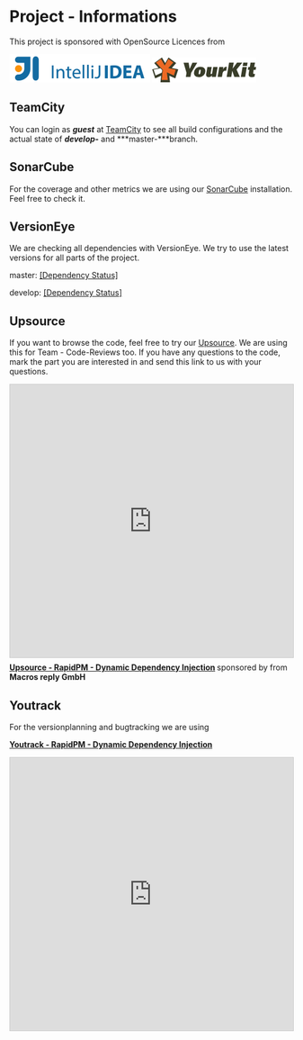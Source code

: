 # Project - Informations

This project is sponsored with OpenSource Licences from 

![Jetbrains](../_data/logo_intellij_idea.png)
![YourKit](../_data/yklogo.png)


## TeamCity
You can login as ***guest*** at [TeamCity](http://78.47.22.54/project.html?projectId=RapidPM) to see all build configurations and the actual
state of ***develop-*** and ***master-***branch.

## SonarCube
For the coverage and other metrics we are using our [SonarCube](http://78.47.240.2:8080) installation. Feel free to check it.

## VersionEye
We are checking all dependencies with VersionEye. We try to use the latest versions 
for all parts of the project.

master:
[[Dependency Status]](https://www.versioneye.com/user/projects/56d6bac4d71695003886bda0)

develop:
[[Dependency Status]](https://www.versioneye.com/user/projects/56d6bb56d71695003e630e54)

## Upsource
If you want to browse the code, feel free to try our [Upsource](http://78.47.219.191/rapidpm-dynamic-cdi/view). 
We are using this for Team - Code-Reviews too. If you have any questions to the code, mark the part you are interested in and send this link to us with your questions.

<iframe src="http://78.47.219.191/rapidpm-dynamic-cdi/view" width="595" height="485" frameborder="0" marginwidth="0" marginheight="0" scrolling="yes" style="border:1px solid #CCC; border-width:1px; margin-bottom:5px; max-width: 100%;" allowfullscreen> </iframe> <div style="margin-bottom:5px"> <strong> <a href="http://78.47.219.191/rapidpm-dynamic-cdi/view" title="Upsource - RapidPM - Dynamic Dependency Injection" target="_blank">Upsource - RapidPM - Dynamic Dependency Injection</a> </strong> sponsored by from <strong>Macros reply GmbH</strong> </div>

## Youtrack
For the versionplanning and bugtracking we are using <div style="margin-bottom:5px"> <strong> <a href="http://rapidpm.myjetbrains.com/youtrack/search/All%20active-13?q=project%3A+DynamicDependencyInjection" title="Youtrack - RapidPM - Dynamic Dependency Injection" target="_blank">Youtrack - RapidPM - Dynamic Dependency Injection</a> </strong> </div>

<iframe src="http://rapidpm.myjetbrains.com/youtrack/search/All%20active-13?q=project%3A+DynamicDependencyInjection" width="595" height="485" frameborder="0" marginwidth="0" marginheight="0" scrolling="yes" style="border:1px solid #CCC; border-width:1px; margin-bottom:5px; max-width: 100%;" allowfullscreen> </iframe> 



